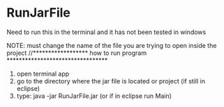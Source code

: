 # RunJarFile

Need to run this in the terminal and it has not been tested in windows

NOTE: must change the name of the file you are trying to open inside the project
//****************** how to run program *********************************
1. open terminal app
2. go to the directory where the jar file is located or project (if still in eclipse)
3. type: java -jar RunJarFile.jar (or if in eclipse run Main)
